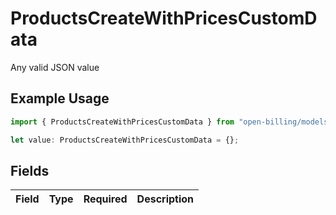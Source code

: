 # ProductsCreateWithPricesCustomData

Any valid JSON value

## Example Usage

```typescript
import { ProductsCreateWithPricesCustomData } from "open-billing/models/operations";

let value: ProductsCreateWithPricesCustomData = {};
```

## Fields

| Field       | Type        | Required    | Description |
| ----------- | ----------- | ----------- | ----------- |